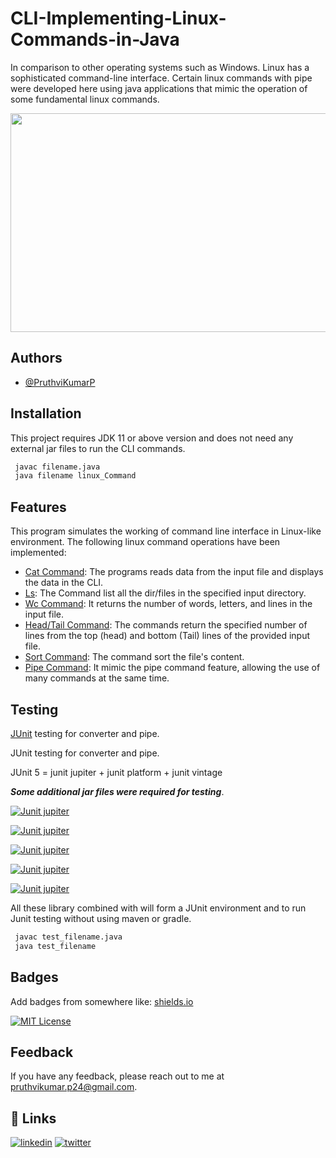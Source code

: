 
# CLI-Implementing-Linux-Commands-in-Java

In comparison to other operating systems such as Windows. Linux has a sophisticated command-line interface. Certain linux commands with pipe were developed here using java applications that mimic the operation of some fundamental linux commands.

<img src="https://www.opensourceforu.com/wp-content/uploads/2017/02/Tux-with-tablet.jpg" width="650px" height="350px">

## Authors

- [@PruthviKumarP](https://github.com/PruthviKumarP/AzugaTraining-Codeops.git)


## Installation

This project requires JDK 11 or above version and does not need any external jar files to run the CLI commands.

```bash
 javac filename.java
 java filename linux_Command
```
    
## Features
This program simulates the working of command line interface in Linux-like environment. The following linux command operations have been implemented:

- [Cat Command](https://www.baeldung.com/linux/cat-writing-file#:~:text=The%20cat%20command%20is%20a,some%20texts%20into%20a%20file.): The programs reads data from the input file and displays the data in the CLI.
- [Ls](): The Command list all the dir/files in the specified input directory.
- [Wc Command](): It returns the number of words, letters, and lines in the input file.
- [Head/Tail Command](): The commands return the specified number of lines from the top (head) and bottom (Tail) lines of the provided input file.
- [Sort Command](): The command sort the file's content.
- [Pipe Command](): It mimic the pipe command feature, allowing the use of many commands at the same time.


## Testing

 [JUnit]() testing for converter and pipe.

 JUnit testing for converter and pipe.

 JUnit 5 = junit jupiter + junit platform + junit vintage


***Some additional jar files were required for testing***.

[![Junit jupiter](https://img.shields.io/badge/JUnit_jupiter_engine-5.9.1-green.svg)](https://mvnrepository.com/artifact/org.junit.jupiter/junit-jupiter-engine) 

[![Junit jupiter](https://img.shields.io/badge/JUnit_jupiter_API-5.9.1-green.svg)](https://mvnrepository.com/artifact/org.junit.jupiter/junit-jupiter-api) 

[![Junit jupiter](https://img.shields.io/badge/JUnit_jupiter_params-5.9.1-green.svg)](https://mvnrepository.com/artifact/org.junit.jupiter/junit-jupiter-params) 

[![Junit jupiter](https://img.shields.io/badge/JUnit_platform_launcher-1.9.1-green.svg)](https://mvnrepository.com/artifact/org.junit.platform/junit-platform-launcher) 

[![Junit jupiter](https://img.shields.io/badge/JUnit_vintage_engine-5.9.1-green.svg)](https://mvnrepository.com/artifact/org.junit.vintage/junit-vintage-engine) 

All these library combined with will form a JUnit environment and to run Junit testing without using maven or gradle.

```bash
 javac test_filename.java
 java test_filename
```


## Badges

Add badges from somewhere like: [shields.io](https://shields.io/)

[![MIT License](https://img.shields.io/badge/License-MIT-green.svg)](https://github.com/PruthviKumarP/AzugaTraining-Codeops/blob/main/LICENSE)

## Feedback

If you have any feedback, please reach out to me at [pruthvikumar.p24@gmail.com](pruthvikumar.p24m.tech@gmail.com).


## 🔗 Links

[![linkedin](https://img.shields.io/badge/linkedin-0A66C2?style=for-the-badge&logo=linkedin&logoColor=white)](https://www.linkedin.com/)
[![twitter](https://img.shields.io/badge/twitter-1DA1F2?style=for-the-badge&logo=twitter&logoColor=white)](https://twitter.com/)
